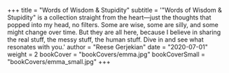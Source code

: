 +++
title = "Words of Wisdom & Stupidity"
subtitle = '"Words of Wisdom & Stupidity" is a collection straight from the heart—just the thoughts that popped into my head, no filters. Some are wise, some are silly, and some might change over time. But they are all here, because I believe in sharing the real stuff, the messy stuff, the human stuff. Dive in and see what resonates with you.'
author = "Reese Gerjekian"
date = "2020-07-01"
weight = 2
bookCover = "bookCovers/emma.jpg"
bookCoverSmall = "bookCovers/emma_small.jpg"
+++
